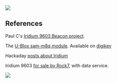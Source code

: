 <!--
.. title: Iridium SDB / Satellite Modem
.. slug: satellite-modem-project
.. date: 2017-09-09 18:26:10 UTC-04:00
.. tags: 
.. category: 
.. link: 
.. description: 
.. type: text
-->

<img src="/images/small_sat_holding.png">

## References

Paul C's [Iridium 9603 Beacon project](https://github.com/PaulZC/Iridium_9603_Beacon).

The [U-Blox sam-m8q module](https://www.u-blox.com/en/product/sam-m8q-module).  Available on [digikey](https://www.digikey.com/product-detail/en/u-blox-america-inc/SAM-M8Q-0/672-1054-1-ND/7393573)

Hackaday [posts about Iridium](https://hackaday.com/tag/iridium/)

Iridium 9603 [for sale by Rock7](https://www.rock7.com/shop-product-detail?productId=50), with data service.

<img src="/images/small_pcb.png">




